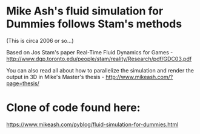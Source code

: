 
# Mike Ash's fluid simulation for Dummies follows Stam's methods

(This is circa 2006 or so...)

Based on Jos Stam's paper Real-Time Fluid Dynamics for Games - http://www.dgp.toronto.edu/people/stam/reality/Research/pdf/GDC03.pdf

You can also read all about how to parallelize the simulation and render the output in 3D in Mike's Master's thesis - http://www.mikeash.com/?page=thesis/

# Clone of code found here:
https://www.mikeash.com/pyblog/fluid-simulation-for-dummies.html

